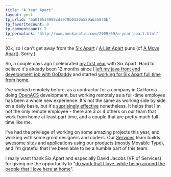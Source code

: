 ```yaml
---
title: "A Year Apart"
layout: post
tp_urlid: "6a010534988cd3970b0120a580a635970b"
tp_favoritecount: 0
tp_commentcount: 2
tp_permalink: "http://www.monkinetic.com/2009/09/a-year-apart.html"
---
```

(Ok, so I can't get away from the [Six Apart](http://sixapart.com) / [A List Apart](http://alistapart.com) puns (cf [A Move Apart](http://www.monkinetic.com/2008/09/a-move-apart.html)). Sorry.)

So, a couple days ago I celebrated [my first year](http://twitter.com/monkinetic/status/4017603445) with Six Apart. Hard to believe it's already been 12 months since I [left my java front end development job with GoDaddy](http://www.monkinetic.com/2008/09/a-move-apart.html) and started [working for Six Apart full time from home](http://www.monkinetic.com/2008/09/six-apart-day-1.html).

I've worked remotely before, as a contractor for a company in California doing [OpenACS](http://openacs.org/) development, but working remotely as a full-time employee has been a whole new experience. It's not the same as working side by side on a daily basis, but it's [suprisingly effective](http://www.monkinetic.com/2008/09/an-update-on-the-virtual-office.html) nonetheless. It helps that I'm not the only remote employee - there are 3 or 4 others on our team that work from home at least part time, and a couple that are pretty much full-time like me.

I've had the privilege of working on some amazing projects this year, and working with some *great* designers and coders. Our [Services](http://sixapart.com/services) team builds awesome sites and applications using our products (mostly Movable Type), and I'm grateful that I've been able to be a humble part of this team.

I really want thank Six Apart and especially David Jacobs (VP of Services) for giving me the opportunity to "[do work that I love, while being around the people that I love here at home](http://twitter.com/monkinetic/status/4067766732)".

